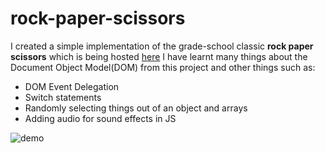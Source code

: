 # rock-paper-scissors

I created a simple implementation of the grade-school classic **rock paper scissors** which is being hosted [here](https://abasher423.github.io/rock-paper-scissors/)
I have learnt many things about the Document Object Model(DOM) from this project and other things such as:

- DOM Event Delegation
- Switch statements
- Randomly selecting things out of an object and arrays
- Adding audio for sound effects in JS

![demo](https://user-images.githubusercontent.com/56160528/100872726-27118680-349a-11eb-8ae1-5ca1893a5fe9.PNG)

